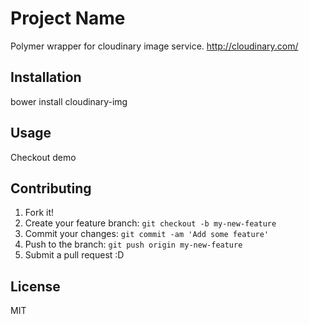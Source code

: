 # Project Name

Polymer wrapper for cloudinary image service. http://cloudinary.com/

## Installation

bower install cloudinary-img

## Usage

Checkout demo

## Contributing

1. Fork it!
2. Create your feature branch: `git checkout -b my-new-feature`
3. Commit your changes: `git commit -am 'Add some feature'`
4. Push to the branch: `git push origin my-new-feature`
5. Submit a pull request :D

## License

MIT
